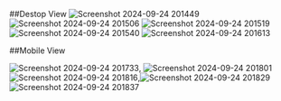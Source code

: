 ##Destop View
![Screenshot 2024-09-24 201449](https://github.com/user-attachments/assets/617f44f5-deaf-4fde-a091-f1b426bb8b93)
![Screenshot 2024-09-24 201506](https://github.com/user-attachments/assets/86476aff-10a5-42fb-b91a-0928f27189ca)
![Screenshot 2024-09-24 201519](https://github.com/user-attachments/assets/0ed99762-6609-4f2f-afc0-ea38abb82448)
![Screenshot 2024-09-24 201540](https://github.com/user-attachments/assets/77466c27-1a03-417a-9f21-84cf3106b562)
![Screenshot 2024-09-24 201613](https://github.com/user-attachments/assets/975828e3-4924-4b01-9949-29c6c154577f)

##Mobile View

![Screenshot 2024-09-24 201733](https://github.com/user-attachments/assets/fe913757-164a-4bfb-a1d7-a3790b0ca99e), ![Screenshot 2024-09-24 201801](https://github.com/user-attachments/assets/303e9f4b-7b12-4509-bd63-0d469a0c0bb4)
![Screenshot 2024-09-24 201816](https://github.com/user-attachments/assets/31023b3a-62d7-40b6-a61b-ab081ec12a34),![Screenshot 2024-09-24 201829](https://github.com/user-attachments/assets/7f4b24ee-1d8d-40c9-b40e-ea5c4172cbe5)
![Screenshot 2024-09-24 201837](https://github.com/user-attachments/assets/fb1f45f6-fd2c-41e4-8ebe-a0fef7da24a4)

